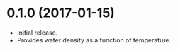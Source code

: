 # 0.1.0 (2017-01-15)

  * Initial release.
  * Provides water density as a function of temperature.
